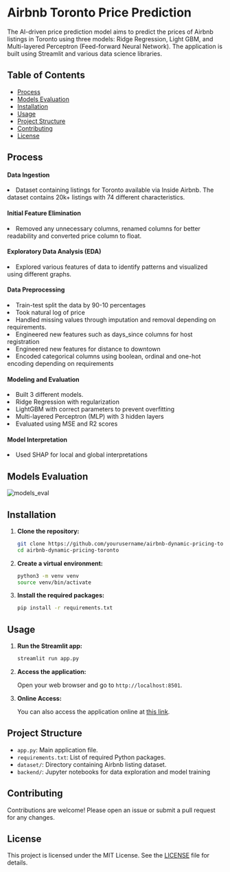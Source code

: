 # Airbnb Toronto Price Prediction
The AI-driven price prediction model aims to predict the prices of Airbnb listings in Toronto using three models: Ridge Regression, Light GBM, and Multi-layered Perceptron (Feed-forward Neural Network). The application is built using Streamlit and various data science libraries.

## Table of Contents
- [Process](#process)
- [Models Evaluation](#models-evaluation)
- [Installation](#installation)
- [Usage](#usage)
- [Project Structure](#project-structure)
- [Contributing](#contributing)
- [License](#license)

## Process
#### Data Ingestion
<li> Dataset containing listings for Toronto available via Inside Airbnb. The dataset contains 20k+ listings with 74 different characteristics.</li>

#### Initial Feature Elimination 
<li> Removed any unnecessary columns, renamed columns for better readability and converted price column to float. </li>

#### Exploratory Data Analysis (EDA)
<li> Explored various features of data to identify patterns and visualized using different graphs.</li>

#### Data Preprocessing
<li> Train-test split the data by 90-10 percentages </li>
<li> Took natural log of price </li>
<li> Handled missing values through imputation and removal depending on requirements. </li>
<li> Engineered new features such as days_since columns for host registration</li>
<li> Engineered new features for distance to downtown</li>
<li> Encoded categorical columns using boolean, ordinal and one-hot encoding depending on requirements </li>

#### Modeling and Evaluation
<li> Built 3 different models. </li>
<li>Ridge Regression with regularization </li>
<li> LightGBM with correct parameters to prevent overfitting </li>
<li> Multi-layered Perceptron (MLP) with 3 hidden layers </li>
<li> Evaluated using MSE and R2 scores </li>

#### Model Interpretation
<li> Used SHAP for local and global interpretations </li>

## Models Evaluation
![models_eval](https://github.com/user-attachments/assets/bc294a5c-7c52-4d58-b118-5efcb542f52d)


## Installation

1. **Clone the repository:**

    ```sh
    git clone https://github.com/yourusername/airbnb-dynamic-pricing-toronto.git
    cd airbnb-dynamic-pricing-toronto
    ```

2. **Create a virtual environment:**

    ```sh
    python3 -m venv venv
    source venv/bin/activate
    ```

3. **Install the required packages:**

    ```sh
    pip install -r requirements.txt
    ```

## Usage

1. **Run the Streamlit app:**

    ```sh
    streamlit run app.py
    ```

2. **Access the application:**

    Open your web browser and go to `http://localhost:8501`.

3. **Online Access:**

    You can also access the application online at [this link](https://airbnbdyanmicpricingoftoronto-vmbeauzhxexrihabelyca2.streamlit.app/).

## Project Structure

- `app.py`: Main application file.
- `requirements.txt`: List of required Python packages.
- `dataset/`: Directory containing Airbnb listing dataset.
- `backend/`: Jupyter notebooks for data exploration and model training

## Contributing

Contributions are welcome! Please open an issue or submit a pull request for any changes.

## License

This project is licensed under the MIT License. See the [LICENSE](LICENSE) file for details.
